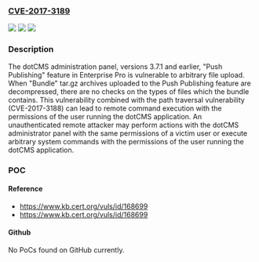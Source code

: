 ### [CVE-2017-3189](https://cve.mitre.org/cgi-bin/cvename.cgi?name=CVE-2017-3189)
![](https://img.shields.io/static/v1?label=Product&message=Administration%20Panel&color=blue)
![](https://img.shields.io/static/v1?label=Version&message=3.7.13.7.1%20&color=brighgreen)
![](https://img.shields.io/static/v1?label=Vulnerability&message=CWE-434&color=brighgreen)

### Description

The dotCMS administration panel, versions 3.7.1 and earlier, "Push Publishing" feature in Enterprise Pro is vulnerable to arbitrary file upload. When "Bundle" tar.gz archives uploaded to the Push Publishing feature are decompressed, there are no checks on the types of files which the bundle contains. This vulnerability combined with the path traversal vulnerability (CVE-2017-3188) can lead to remote command execution with the permissions of the user running the dotCMS application. An unauthenticated remote attacker may perform actions with the dotCMS administrator panel with the same permissions of a victim user or execute arbitrary system commands with the permissions of the user running the dotCMS application.

### POC

#### Reference
- https://www.kb.cert.org/vuls/id/168699
- https://www.kb.cert.org/vuls/id/168699

#### Github
No PoCs found on GitHub currently.


